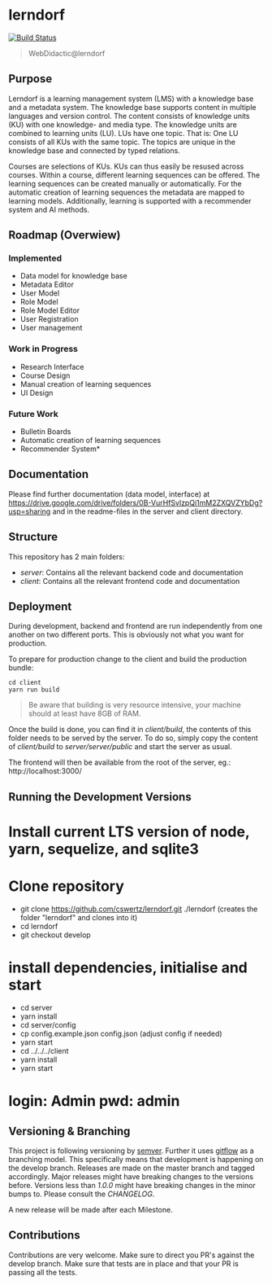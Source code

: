 # lerndorf
[![Build Status](https://travis-ci.org/cswertz/lerndorf.svg?branch=master)](https://travis-ci.org/cswertz/lerndorf)

> WebDidactic@lerndorf

## Purpose

Lerndorf is a learning management system (LMS) with a knowledge base and a metadata system. The knowledge base supports content in multiple languages and version control. The content consists of knowledge units (KU) with one knowledge- and media type. The knowledge units are combined to learning units (LU). LUs have one topic. That is: One LU consists of all KUs with the same topic. The topics are unique in the knowledge base and connected by typed relations.

Courses are selections of KUs. KUs can thus easily be resused across courses. Within a course, different learning sequences can be offered. The learning sequences can be created manually or automatically. For the automatic creation of learning sequences the metadata are mapped to learning models. Additionally, learning is supported with a recommender system and AI methods.

## Roadmap (Overwiew)

### Implemented
* Data model for knowledge base
* Metadata Editor
* User Model
* Role Model
* Role Model Editor
* User Registration
* User management

### Work in Progress
* Research Interface
* Course Design
* Manual creation of learning sequences
* UI Design

### Future Work
* Bulletin Boards
* Automatic creation of learning sequences
* Recommender System*

## Documentation
Please find further documentation (data model, interface) at https://drive.google.com/drive/folders/0B-VurHfSvlzpQi1mM2ZXQVZYbDg?usp=sharing
and in the readme-files in the server and client directory.

## Structure

This repository has 2 main folders:

* *server*: Contains all the relevant backend code and documentation
* *client*: Contains all the relevant frontend code and documentation

## Deployment
During development, backend and frontend are run independently from one another on two different ports. This is obviously not what you want for production.

To prepare for production change to the client and build the production bundle:
```
cd client
yarn run build
```
> Be aware that building is very resource intensive, your machine should at least have 8GB of RAM.

Once the build is done, you can find it in *client/build*, the contents of this folder needs to be served by the server. To do so, simply copy the content of *client/build* to *server/server/public* and start the server as usual.

The frontend will then be available from the root of the server, eg.: http://localhost:3000/

## Running the Development Versions
# Install current LTS version of node, yarn, sequelize, and sqlite3
# Clone repository
 * git clone https://github.com/cswertz/lerndorf.git ./lerndorf (creates the folder "lerndorf" and clones into it)
 * cd lerndorf
 * git checkout develop
 # install dependencies, initialise and start
 * cd server
 * yarn install
 * cd server/config
 * cp config.example.json config.json (adjust config if needed)
 * yarn start
 * cd ../../../client
 * yarn install
 * yarn start
# login: Admin pwd: **admin**

## Versioning & Branching
This project is following versioning by [semver](https://semver.org/). Further it uses [gitflow](https://datasift.github.io/gitflow/IntroducingGitFlow.html) as a branching model. This specifically means that development is happening on the develop branch. Releases are made on the master branch and tagged accordingly. Major releases might have breaking changes to the versions before. Versions less than *1.0.0* might have breaking changes in the minor bumps to. Please consult the *CHANGELOG*.

A new release will be made after each Milestone.

## Contributions
Contributions are very welcome. Make sure to direct you PR's against the develop branch. Make sure that tests are in place and that your PR is passing all the tests.
